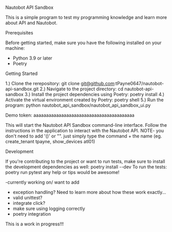 Nautobot API Sandbox

This is a simple program to test my programming knowledge and learn more about API and Nautobot.

Prerequisites

Before getting started, make sure you have the following installed on your machine:

* Python 3.9 or later
* Poetry

Getting Started

1.) Clone the rerepository: git clone git@github.com:tPayne0647/nautobot-api-sandbox.git
2.) Navigate to the project directory: cd nautobot-api-sandbox
3.) Install the project dependencies using Poetry: poetry install
4.) Activate the virtual environment created by Poetry: poetry shell
5.) Run the program: python nautobot_api_sandbox/nautobot_api_sandbox_ui.py

Demo token: aaaaaaaaaaaaaaaaaaaaaaaaaaaaaaaaaaaaaaaa

This will start the Nautobot API Sandbox command-line interface.
Follow the instructions in the application to interact with the Nautobot API.
NOTE- you don't need to add '()' or "". just simply type the command + the name (eg. create_tenant tpayne, show_devices atl01)


Development

If you're contributing to the project or want to run tests, make sure to install the development dependencies as well: poetry install --dev
To run the tests: poetry run pytest
any help or tips would be awesome!




-currently working on/ want to add

* exception handling? Need to learn more about how these work exactly... 
* valid unittest?
* integrate click?
* make sure using logging correctly
* poetry integration

This is a work in progress!!!
